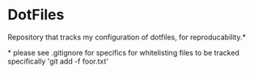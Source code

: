 # DotFiles
Repository that tracks my configuration of dotfiles, for reproducability.*


\* please see .gitignore for specifics for whitelisting files to be tracked specifically 'git add -f foor.txt'

